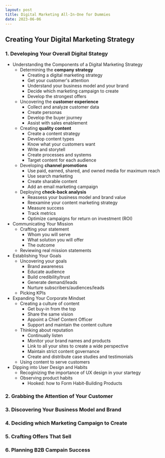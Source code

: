 ```yaml
---
layout: post
title: Digital Marketing All-In-One for Dummies
date: 2023-06-06
---
```


## Creating Your Digital Marketing Strategy

### 1. Developing Your Overall Digital Stategy

* Understanding the Components of a Digital Marketing Strategy
    * Determining the **company strategy**
        * Creating a digital marketing strategy
        * Get your customer's attention
        * Understand your business model and your brand
        * Decide which marketing campaign to create
        * Develop the strongest offers
    * Uncovering the **customer experience**
        * Collect and analyze customer data
        * Create personas
        * Develop the buyer journey
        * Assist with sales enablement
    * Creating **quality content**
        * Create a content strategy
        * Develop content types
        * Know what your customers want
        * Write and storytell
        * Create processes and systems
        * Target content for each audience
    * Developing **channel promotions**
        * Use paid, earned, shared, and owned media for maximum reach
        * Use search marketing
        * Create sharable content
        * Add an email marketing campaign
    * Deploying **check-back analysis**
        * Reassess your business model and brand value
        * Reexamine your content marketing strategy
        * Measure success
        * Track metrics
        * Optimize campaigns for return on investment (ROI)
* Communicating Your Mission
    * Crafting your statement
        * Whom you will serve
        * What solution you will offer
        * The outcome
    * Reviewing real mission statements
* Establishing Your Goals
    * Uncovering your goals
        * Brand awareness
        * Educate audience
        * Build credibility/trust
        * Generate demand/leads
        * Nurture subscribers/audiences/leads
    * Picking KPIs
* Expanding Your Corporate Mindset
    * Creating a culture of content
        * Get buy-in from the top
        * Share the same vision
        * Appoint a Chief Content Officer
        * Support and maintain the content culture
    * Thinking about reputation
        * Continually listen
        * Monitor your brand names and products
        * Link to all your sites to create a wide perspective
        * Maintain strict content governance
        * Create and distribute case studies and testimonials
    * Using content to serve customers
* Dipping into User Design and Habits
    * Recoginizing the importance of UX design in your startegy
    * Observing product habits
        * Hooked: how to Form Habit-Building Products

### 2. Grabbing the Attention of Your Customer
### 3. Discovering Your Business Model and Brand
### 4. Deciding which Marketing Campaign to Create
### 5. Crafting Offers That Sell
### 6. Planning B2B Campain Success
